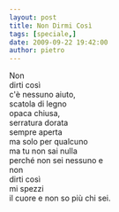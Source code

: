```yaml
---
layout: post
title: Non Dirmi Così
tags: [speciale,]
date: 2009-09-22 19:42:00
author: pietro
---
```

Non<br/>dirti così<br/>c'è nessuno aiuto,<br/>scatola di legno<br/>opaca chiusa,<br/>serratura dorata<br/>sempre aperta<br/>ma solo per qualcuno<br/>ma tu non sai nulla<br/>perché non sei nessuno e<br/>non<br/>dirti così<br/>mi spezzi<br/>il cuore e non so più chi sei.
